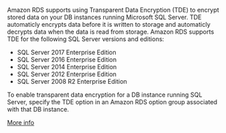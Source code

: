 Amazon RDS supports using Transparent Data Encryption (TDE) to encrypt stored data on your DB instances running Microsoft SQL Server. TDE automaticly encrypts data before it is written to storage and automaticly decrypts data when the data is read from storage.
Amazon RDS supports TDE for the following SQL Server versions and editions:
- SQL Server 2017 Enterprise Edition
- SQL Server 2016 Enterprise Edition
- SQL Server 2014 Enterprise Edition
- SQL Server 2012 Enterprise Edition
- SQL Server 2008 R2 Enterprise Edition

To enable transparent data encryption for a DB instance running SQL Server, specify the TDE option in an Amazon RDS option group associated with that DB instance.

[More info](https://docs.aws.amazon.com/AmazonRDS/latest/UserGuide/Appendix.SQLServer.Options.TDE.html)